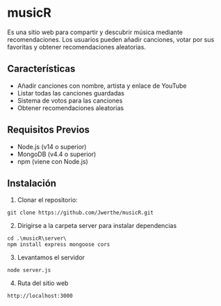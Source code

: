 # musicR

Es una sitio web para compartir y descubrir música mediante recomendaciones. Los usuarios pueden añadir canciones, votar por sus favoritas y obtener recomendaciones aleatorias.

## Características

- Añadir canciones con nombre, artista y enlace de YouTube
- Listar todas las canciones guardadas
- Sistema de votos para las canciones
- Obtener recomendaciones aleatorias

## Requisitos Previos

- Node.js (v14 o superior)
- MongoDB (v4.4 o superior)
- npm (viene con Node.js)

## Instalación

1. Clonar el repositorio:
~~~
git clone https://github.com/Jwerthe/musicR.git
~~~

2. Dirigirse a la carpeta server para instalar dependencias
~~~
cd .\musicR\server\
npm install express mongoose cors
~~~

3. Levantamos el servidor
~~~
node server.js
~~~

4. Ruta del sitio web
~~~
http://localhost:3000
~~~

